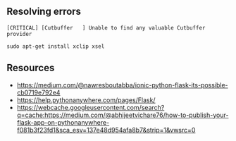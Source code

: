 ## Resolving errors

```
[CRITICAL] [Cutbuffer   ] Unable to find any valuable Cutbuffer provider
```

```
sudo apt-get install xclip xsel
```

## Resources

- https://medium.com/@nawresboutabba/ionic-python-flask-its-possible-cb0719e792e4
- https://help.pythonanywhere.com/pages/Flask/
- https://webcache.googleusercontent.com/search?q=cache:https://medium.com/@abhijeetvichare76/how-to-publish-your-flask-app-on-pythonanywhere-f081b3f23fd1&sca_esv=137e48d954afa8b7&strip=1&vwsrc=0